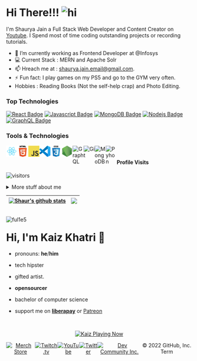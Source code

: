 # Hi There!!! <img src="https://user-images.githubusercontent.com/1303154/88677602-1635ba80-d120-11ea-84d8-d263ba5fc3c0.gif" width="28px" alt="hi">

I'm Shaurya Jain a Full Stack Web Developer and Content Creator on [Youtube](https://youtube.com/coderone). I Spend most of time coding outstanding projects or recording tutorials.

- 🔭 I’m currently working as Frontend Developer at @Infosys
- :computer: Current Stack : MERN and Apache Solr
- 📫 Hreach me at : shaurya.jain.email@gmail.com.
- ⚡ Fun fact: I play games on my PS5 and go to the GYM very often.
- Hobbies : Reading Books (Not the self-help crap) and Photo Editing.

### Top Technologies

<!-- TODO: Make technologies links takes you to repositories -->

[![React Badge](https://img.shields.io/badge/-React-61DBFB?style=for-the-badge&labelColor=black&logo=react&logoColor=61DBFB)](#) [![Javascript Badge](https://img.shields.io/badge/-Javascript-F0DB4F?style=for-the-badge&labelColor=black&logo=javascript&logoColor=F0DB4F)](#) [![MongoDB Badge](https://img.shields.io/badge/-MongoDB-99ffb2?style=for-the-badge&labelColor=black&logo=mongodb&logoColor=99ffb2)](#) [![Nodejs Badge](https://img.shields.io/badge/-Nodejs-3C873A?style=for-the-badge&labelColor=black&logo=node.js&logoColor=3C873A)](#) [![GraphQL Badge](https://img.shields.io/badge/-GraphQl-e535ab?style=for-the-badge&labelColor=black&logo=GraphQL&logoColor=e535ab)](#)

### Tools & Technologies

<img align="left" alt="React" width="30px" src="https://raw.githubusercontent.com/github/explore/80688e429a7d4ef2fca1e82350fe8e3517d3494d/topics/react/react.png" />

<img align="left" alt="HTML5" width="30px" src="https://raw.githubusercontent.com/github/explore/80688e429a7d4ef2fca1e82350fe8e3517d3494d/topics/html/html.png" />

<img align="left" alt="JavaScript" width="30px" src="https://raw.githubusercontent.com/github/explore/80688e429a7d4ef2fca1e82350fe8e3517d3494d/topics/javascript/javascript.png" />

<img align="left" alt="Visual Studio Code" width="30px" src="https://raw.githubusercontent.com/github/explore/80688e429a7d4ef2fca1e82350fe8e3517d3494d/topics/visual-studio-code/visual-studio-code.png" />

<img align="left" alt="Sass" width="30px" src="https://raw.githubusercontent.com/github/explore/80688e429a7d4ef2fca1e82350fe8e3517d3494d/topics/css/css.png" />

<img align="left" alt="Node.js" width="30px" src="https://raw.githubusercontent.com/github/explore/80688e429a7d4ef2fca1e82350fe8e3517d3494d/topics/nodejs/nodejs.png" />

<img align="left" alt="GraphQL" width="30px" src="https://tkssharma.com/static/e92ee52a822755019731cffc0b44e3d4/1e9e2/graphql.png" />

<img align="left" alt="Git" width="30px" src="https://iconape.com/wp-content/png_logo_vector/git-icon.png" />

<img align="left" alt="MongoDB" width="30px" src="https://cdn.icon-icons.com/icons2/2415/PNG/512/mongodb_original_wordmark_logo_icon_146425.png" />

<img align="left" alt="Pyhon" width="30px" src="https://upload.wikimedia.org/wikipedia/commons/1/1f/Python_logo_01.svg" />

<br />


#### Profile Visits

![visitors](https://visitor-badge.glitch.me/badge?page_id=shaur-repositories.shaur-repositories)


<details>
<summary>
  More stuff about me
</summary>

<br/>

I love sharing knowledge and putting tutorials, courses and posts together for helping other developers, and tjat's why CoderOne Youtube Channel exists!


#### Coding Stats
[![Top Langs](https://github-readme-stats.vercel.app/api/top-langs/?username=shaur-repositories&langs_count=10?&layout=compact)](#)



#### Github Stats

![Shaurya's github stats](https://github-readme-stats.vercel.app/api?username=shaur-repositories&count_private=true&hide=contribs,prs)

</details>




| <a href="#"><img align="center" src="https://github-readme-stats.vercel.app/api?username=shaur-repositories&count_private=true&hide=contribs,prs&show_icons=true&include_all_commits=true&theme=react&hide_border=true" alt="Shaur's github stats" /></a> | <a href="#"><img align="center" src="https://github-readme-stats.vercel.app/api/top-langs/?username=shaur-repositories&langs_count=10&layout=compact&theme=react&hide_border=true" /></a> |
| ------------- | ------------- |







<br />
<img src="https://github.com/ful1e5/ful1e5/blob/main/assets/lines.svg" align="left" width="300" alt="ful1e5"/>

# Hi, I'm Kaiz Khatri 👋

- pronouns: **he**/**him**

- tech hipster

- gifted artist.

- **opensourcer**

- bachelor of computer science

- support me on **[liberapay](https://liberapay.com/ful1e5)** or [Patreon](https://www.patreon.com/KaizKhatri)

<br />

<p align="center">
  <a href="https://kaiz.vercel.app/now-playing?open">
    <img src="https://kaiz.vercel.app/now-playing" width="500px" height="auto" alt="Kaiz Playing Now">
  </a>
</p>

<!-- Discord: https://discord.gg/2RjkTNK -->
<!-- Twitch: https://www.twitch.tv/ful1e5 -->
<div align="center" style="display: flex; justify-content: space-between;">
  <a href="https://my-store-6700798.creator-spring.com">
    <img src="https://imgur.com/i5QFRn1.png" width="40" height="40" alt="Merch Store">
  </a>
  <a href="https://www.twitch.tv/ful1e5">
    <img src="https://imgur.com/rrxPUh0.png" width="40" height="40" alt="Twitch.tv">
  </a>
  <a href="https://www.youtube.com/channel/UCzp1n7fo_b-oXUHtQzC5QQA/">
    <img src="https://imgur.com/PMRCsrH.png" width="40" height="40" alt="YouTube">
  </a>
  <a href="https://twitter.com/ful1e5">
    <img src="https://imgur.com/6UKZXAM.png" width="40" height="40" alt="Twitter">
  </a>
  <a href="https://dev.to/ful1e5">
    <img src="https://imgur.com/tO3NTaD.png" height="40" width="40" alt="Dev Community Inc.">
  </a>
<div>
© 2022 GitHub, Inc.
Term

